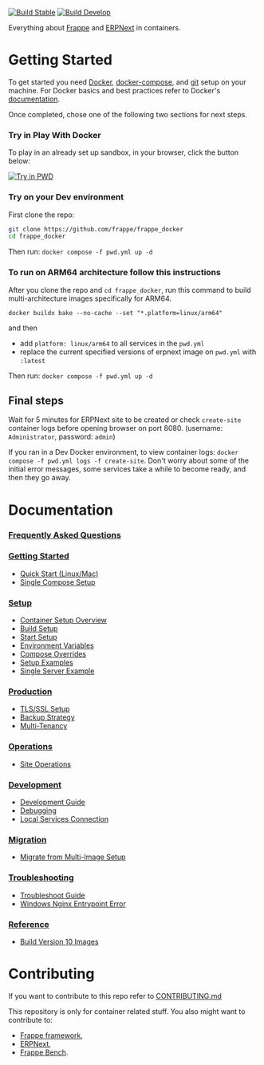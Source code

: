[![Build Stable](https://github.com/frappe/frappe_docker/actions/workflows/build_stable.yml/badge.svg)](https://github.com/frappe/frappe_docker/actions/workflows/build_stable.yml)
[![Build Develop](https://github.com/frappe/frappe_docker/actions/workflows/build_develop.yml/badge.svg)](https://github.com/frappe/frappe_docker/actions/workflows/build_develop.yml)

Everything about [Frappe](https://github.com/frappe/frappe) and [ERPNext](https://github.com/frappe/erpnext) in containers.

# Getting Started

To get started you need [Docker](https://docs.docker.com/get-docker/), [docker-compose](https://docs.docker.com/compose/), and [git](https://docs.github.com/en/get-started/getting-started-with-git/set-up-git) setup on your machine. For Docker basics and best practices refer to Docker's [documentation](http://docs.docker.com).

Once completed, chose one of the following two sections for next steps.

### Try in Play With Docker

To play in an already set up sandbox, in your browser, click the button below:

<a href="https://labs.play-with-docker.com/?stack=https://raw.githubusercontent.com/frappe/frappe_docker/main/pwd.yml">
  <img src="https://raw.githubusercontent.com/play-with-docker/stacks/master/assets/images/button.png" alt="Try in PWD"/>
</a>

### Try on your Dev environment

First clone the repo:

```sh
git clone https://github.com/frappe/frappe_docker
cd frappe_docker
```

Then run: `docker compose -f pwd.yml up -d`

### To run on ARM64 architecture follow this instructions

After you clone the repo and `cd frappe_docker`, run this command to build multi-architecture images specifically for ARM64.

`docker buildx bake --no-cache --set "*.platform=linux/arm64"`

and then

- add `platform: linux/arm64` to all services in the `pwd.yml`
- replace the current specified versions of erpnext image on `pwd.yml` with `:latest`

Then run: `docker compose -f pwd.yml up -d`

## Final steps

Wait for 5 minutes for ERPNext site to be created or check `create-site` container logs before opening browser on port 8080. (username: `Administrator`, password: `admin`)

If you ran in a Dev Docker environment, to view container logs: `docker compose -f pwd.yml logs -f create-site`. Don't worry about some of the initial error messages, some services take a while to become ready, and then they go away.

# Documentation

### [Frequently Asked Questions](https://github.com/frappe/frappe_docker/wiki/Frequently-Asked-Questions)

### [Getting Started](#getting-started)

- [Quick Start (Linux/Mac)](docs/01-getting-started/01-quick-start-linux-mac.md)
- [Single Compose Setup](docs/01-getting-started/02-single-compose-setup.md)

### [Setup](#setup)

- [Container Setup Overview](docs/02-setup/01-overview.md)
- [Build Setup](docs/02-setup/02-build-setup.md)
- [Start Setup](docs/02-setup/03-start-setup.md)
- [Environment Variables](docs/02-setup/04-env-variables.md)
- [Compose Overrides](docs/02-setup/05-overrides.md)
- [Setup Examples](docs/02-setup/06-setup-examples.md)
- [Single Server Example](docs/02-setup/07-single-server-example.md)

### [Production](#production)

- [TLS/SSL Setup](docs/03-production/01-tls-ssl-setup.md)
- [Backup Strategy](docs/03-production/02-backup-strategy.md)
- [Multi-Tenancy](docs/03-production/03-multi-tenancy.md)

### [Operations](#operations)

- [Site Operations](docs/04-operations/01-site-operations.md)

### [Development](#development)

- [Development Guide](docs/05-development/01-development.md)
- [Debugging](docs/05-development/02-debugging.md)
- [Local Services Connection](docs/05-development/03-local-services-connection.md)

### [Migration](#migration)

- [Migrate from Multi-Image Setup](docs/06-migration/01-migrate-from-multi-image-setup.md)

### [Troubleshooting](#troubleshooting)

- [Troubleshoot Guide](docs/07-troubleshooting/01-troubleshoot.md)
- [Windows Nginx Entrypoint Error](docs/07-troubleshooting/02-windows-nginx-entrypoint-error.md)

### [Reference](#reference)

- [Build Version 10 Images](docs/08-reference/01-build-version-10-images.md)

# Contributing

If you want to contribute to this repo refer to [CONTRIBUTING.md](CONTRIBUTING.md)

This repository is only for container related stuff. You also might want to contribute to:

- [Frappe framework](https://github.com/frappe/frappe#contributing),
- [ERPNext](https://github.com/frappe/erpnext#contributing),
- [Frappe Bench](https://github.com/frappe/bench).
